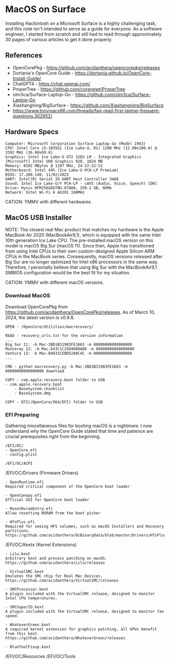 # MacOS on Surface

Installing Hackintosh on a Microsoft Surface is a highly challenging task, and this note isn't intended to serve as a guide for everyone. As a software engineer, I started from scratch and still had to read through approximately 30 pages of various articles to get it done properly.


## References
- OpenCorePkg - https://github.com/acidanthera/opencorepkg/releases
- Dortania's OpenCore Guide - https://dortania.github.io/OpenCore-Install-Guide/
- ChatGPT4 - https://chat.openai.com/
- ProperTree - https://github.com/corpnewt/ProperTree
- olm3ca/Surface-Laptop-Go - https://github.com/olm3ca/Surface-Laptop-Go
- Xiashangning/BigSurface - https://github.com/Xiashangning/BigSurface
- https://www.tonymacx86.com/threads/faq-read-first-laptop-frequent-questions.302852/

## Hardware Specs

```
Computer: Microsoft Corporation Surface Laptop Go (Model 1943)
CPU: Intel Core i5-1035G1 (Ice Lake-U, D1) 1200 MHz (12.00x100.0) @ 3592 MHz (36.00x99.8)
Graphics: Intel Ice Lake-U GT2 32EU LM - Integrated Graphics [Microsoft] Intel UHD Graphics 920, 1024 MB 
Memory: 8192 MBytes @ 1197 MHz, 24-22-22-51
Motherboard: Intel 495 (Ice Lake-U PCH-LP Premium)
BIOS: 17.200.140, 11/02/2023		
UART: Intel(R) Serial IO UART Host Controller 34A8
Sound: Intel Ice Lake-U/Y PCH-LP - cAVS (Audio, Voice, Speech) [D0]
Drive: Hynix HFM256GDGTNG-87A0A, 250.1 GB, NVMe
Network: Intel Wi-Fi 6 AX201 160MHz
```

CATION: YMMV with different hardwares.

## MacOS USB Installer

NOTE: The closest real Mac product that matches my hardware is the Apple MacBook Air 2020 (MacBookAir9,1), which is equipped with the same Intel 10th generation Ice Lake CPU. The pre-installed macOS version on this model is macOS Big Sur (macOS 11). Since then, Apple has transitioned from using Intel CPUs to their own custom-designed Apple Silicon ARM CPUs in the MacBook series. Consequently, macOS versions released after Big Sur are no longer optimized for Intel x86 processors in the same way. Therefore, I personally believe that using Big Sur with the MacBookAir9,1 SMBIOS configuration would be the best fit for my situation.

CATION: YMMV with different macOS versions.

### Download MacOS

Download OpenCorePkg from https://github.com/acidanthera/OpenCorePkg/releases. As of March 10, 2024, the latest version is v0.9.8.
```
OPEN - /OpenCore/Utilities/macrecovery/

READ - recovery_urls.txt for the version information
...
Big Sur 11: -b Mac-2BD1B31983FE1663 -m 00000000000000000
Monterey 12: -b Mac-E43C1C25D4880AD6 -m 00000000000000000
Ventura 13: -b Mac-B4831CEBD52A0C4C -m 00000000000000000
...

CMD - python macrecovery.py -b Mac-2BD1B31983FE1663 -m 00000000000000000 download

COPY - com.apple.recovery.boot folder to USB
- com.apple.recovery.boot
    - BaseSystem.chunklist
    - BaseSystem.dmg

COPY - EFI(/OpenCore/X64/EFI) folder to USB
```

### EFI Preparing

Gathering miscellaneous files for booting macOS is a nightmare. I now understand why the OpenCore Guide stated that time and patience are crucial prerequisites right from the beginning.


```
/EFI/OC/
- OpenCore.efi
- config.plist
```

```
/EFI/OC/ACPI
```

/EFI/OC/Drivers (Firmware Drivers)
```
- OpenRuntime.efi
Required critical component of the OpenCore boot loader

- OpenCanopy.efi
Official GUI for OpenCore boot loader

- ResetNvramEntry.efi
Allow resetting NVRAM from the boot picker

- HfsPlus.efi
Required for seeing HFS volumes, such as macOS Installers and Recovery partitions. 
https://github.com/acidanthera/OcBinaryData/blob/master/Drivers/HfsPlus.efi

```

/EFI/OC/Kexts (Kernel Extensions)
```
- Lilu.kext
Arbitrary kext and process patching on macOS. 
https://github.com/acidanthera/Lilu/releases

- VirtualSMC.kext
Emulates the SMC chip for Real Mac Devices. 
https://github.com/acidanthera/VirtualSMC/releases

- SMCProcessor.kext
A plugin included with the VirtualSMC release, designed to monitor Intel CPU temperatures.

- SMCSuperIO.kext
A plugin included with the VirtualSMC release, designed to monitor fan speed.

- WhateverGreen.kext
A required kernel extension for graphics patching, all GPUs benefit from this kext.
https://github.com/acidanthera/WhateverGreen/releases

- BlueToolFixup.kext

```

/EFI/OC/Resources
/EFI/OC/Tools